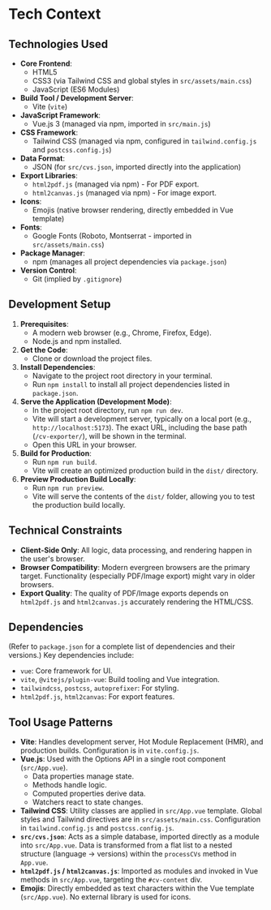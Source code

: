 # Tech Context

## Technologies Used

- **Core Frontend**:
    - HTML5
    - CSS3 (via Tailwind CSS and global styles in `src/assets/main.css`)
    - JavaScript (ES6 Modules)
- **Build Tool / Development Server**:
    - Vite (`vite`)
- **JavaScript Framework**:
    - Vue.js 3 (managed via npm, imported in `src/main.js`)
- **CSS Framework**:
    - Tailwind CSS (managed via npm, configured in `tailwind.config.js` and `postcss.config.js`)
- **Data Format**:
    - JSON (for `src/cvs.json`, imported directly into the application)
- **Export Libraries**:
    - `html2pdf.js` (managed via npm) - For PDF export.
    - `html2canvas.js` (managed via npm) - For image export.
- **Icons**:
    - Emojis (native browser rendering, directly embedded in Vue template)
- **Fonts**:
    - Google Fonts (Roboto, Montserrat - imported in `src/assets/main.css`)
- **Package Manager**:
    - npm (manages all project dependencies via `package.json`)
- **Version Control**:
    - Git (implied by `.gitignore`)

## Development Setup

1.  **Prerequisites**:
    *   A modern web browser (e.g., Chrome, Firefox, Edge).
    *   Node.js and npm installed.
2.  **Get the Code**:
    *   Clone or download the project files.
3.  **Install Dependencies**:
    *   Navigate to the project root directory in your terminal.
    *   Run `npm install` to install all project dependencies listed in `package.json`.
4.  **Serve the Application (Development Mode)**:
    *   In the project root directory, run `npm run dev`.
    *   Vite will start a development server, typically on a local port (e.g., `http://localhost:5173`). The exact URL, including the base path (`/cv-exporter/`), will be shown in the terminal.
    *   Open this URL in your browser.
5.  **Build for Production**:
    *   Run `npm run build`.
    *   Vite will create an optimized production build in the `dist/` directory.
6.  **Preview Production Build Locally**:
    *   Run `npm run preview`.
    *   Vite will serve the contents of the `dist/` folder, allowing you to test the production build locally.

## Technical Constraints

- **Client-Side Only**: All logic, data processing, and rendering happen in the user's browser.
- **Browser Compatibility**: Modern evergreen browsers are the primary target. Functionality (especially PDF/Image export) might vary in older browsers.
- **Export Quality**: The quality of PDF/Image exports depends on `html2pdf.js` and `html2canvas.js` accurately rendering the HTML/CSS.

## Dependencies

(Refer to `package.json` for a complete list of dependencies and their versions.)
Key dependencies include:
- `vue`: Core framework for UI.
- `vite`, `@vitejs/plugin-vue`: Build tooling and Vue integration.
- `tailwindcss`, `postcss`, `autoprefixer`: For styling.
- `html2pdf.js`, `html2canvas`: For export features.

## Tool Usage Patterns

- **Vite**: Handles development server, Hot Module Replacement (HMR), and production builds. Configuration is in `vite.config.js`.
- **Vue.js**: Used with the Options API in a single root component (`src/App.vue`).
    - Data properties manage state.
    - Methods handle logic.
    - Computed properties derive data.
    - Watchers react to state changes.
- **Tailwind CSS**: Utility classes are applied in `src/App.vue` template. Global styles and Tailwind directives are in `src/assets/main.css`. Configuration in `tailwind.config.js` and `postcss.config.js`.
- **`src/cvs.json`**: Acts as a simple database, imported directly as a module into `src/App.vue`. Data is transformed from a flat list to a nested structure (language -> versions) within the `processCVs` method in `App.vue`.
- **`html2pdf.js` / `html2canvas.js`**: Imported as modules and invoked in Vue methods in `src/App.vue`, targeting the `#cv-content` div.
- **Emojis**: Directly embedded as text characters within the Vue template (`src/App.vue`). No external library is used for icons.
